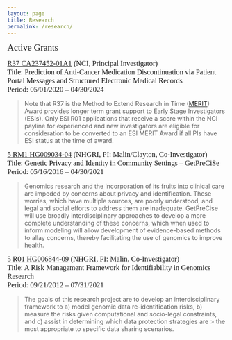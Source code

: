 ```yaml
---
layout: page
title: Research
permalink: /research/
---
```


<span style="font-family:Papyrus; font-size:1.5em;">  Active Grants </span>

<span style="font-family:Papyrus; font-size:1.2em;"> [R37 CA237452-01A1](https://projectreporter.nih.gov/project_info_description.cfm?aid=9954467&icde=50991416&ddparam=&ddvalue=&ddsub=&cr=1&csb=default&cs=ASC&pball=) (NCI, Principal Investigator)</span>
<span style="font-family:Papyrus; font-size:1.2em;"><br>Title: Prediction of Anti-Cancer Medication Discontinuation via Patient Portal Messages and Structured Electronic Medical Records</span>
<span style="font-family:Papyrus; font-size:1.2em;"><br>Period: 05/01/2020 – 04/30/2024</span>
> Note that R37 is the Method to Extend Research in Time ([MERIT](https://www.cancer.gov/grants-training/grants-funding/funding-opportunities/merit)) 
>Award provides longer term grant support to Early Stage Investigators (ESIs). Only ESI R01 applications that receive a score within the 
> NCI payline for experienced and new investigators are eligible for consideration to be converted to an ESI MERIT Award if all PIs have ESI status at the time of award.

<span style="font-family:Papyrus; font-size:1.2em;"> [5 RM1 HG009034-04](https://projectreporter.nih.gov/project_info_description.cfm?aid=9693614&icde=50991375&ddparam=&ddvalue=&ddsub=&cr=3&csb=default&cs=ASC&pball=) (NHGRI, PI: Malin/Clayton, Co-Investigator)</span>
<span style="font-family:Papyrus; font-size:1.2em;"> <br>Title: Genetic Privacy and Identity in Community Settings – GetPreCiSe</span>
<span style="font-family:Papyrus; font-size:1.2em;"><br>Period: 05/16/2016 – 04/30/2021</span>
> Genomics research and the incorporation of its fruits into clinical care are impeded by concerns about privacy and identification. 
> These worries, which have multiple sources, are poorly understood, and legal and social efforts to address them are inadequate. 
> GetPreCise will use broadly interdisciplinary approaches to develop a more complete understanding of these concerns, which when used to 
> inform modeling will allow development of evidence-based methods to allay concerns, thereby facilitating the use of genomics to improve 
> health.


<span style="font-family:Papyrus; font-size:1.2em;"> [5 R01 HG006844-09](https://projectreporter.nih.gov/project_info_description.cfm?aid=9754854&icde=50991421&ddparam=&ddvalue=&ddsub=&cr=2&csb=default&cs=ASC&pball=) (NHGRI, PI: Malin, Co-Investigator)</span>
<span style="font-family:Papyrus; font-size:1.2em;"> <br>Title: A Risk Management Framework for Identifiability in Genomics Research</span>
<span style="font-family:Papyrus; font-size:1.2em;"><br>Period: 09/21/2012 – 07/31/2021</span>
> The goals of this research project are to develop an interdisciplinary framework to a) model genomic data re-identification risks, b) 
> measure the risks given computational and socio-legal constraints, and c) assist in determining which data protection strategies are > 
> the most appropriate to specific data sharing scenarios.